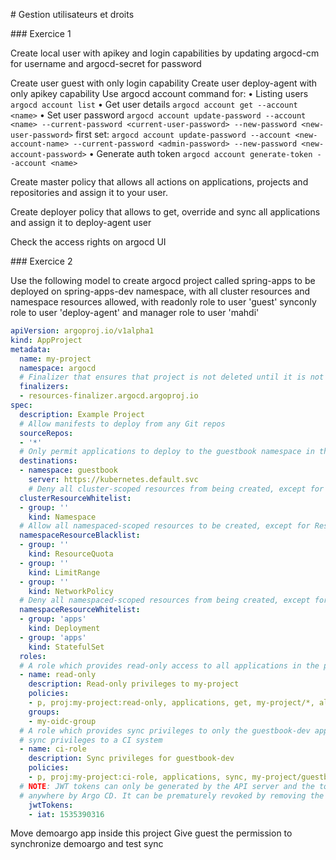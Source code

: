 # Gestion utilisateurs et droits

### Exercice 1

Create local user with apikey and login capabilities by updating argocd-cm for username and argocd-secret for password

Create user guest with only login capability
Create user deploy-agent with only apikey capability
Use argocd account command for:
• Listing users 
    `argocd account list`
• Get user details
    `argocd account get --account <name>`
• Set user password
    `argocd account update-password --account <name> --current-password <current-user-password> --new-password <new-user-password>`
    first set:
    `argocd account update-password --account <new-account-name> --current-password <admin-password> --new-password <new-account-password>`
• Generate auth token
    `argocd account generate-token --account <name>`

Create master policy that allows all actions on applications, projects and repositories and assign it to your user.

Create deployer policy that allows to get, override and sync all applications and assign it to deploy-agent user

Check the access rights on argocd UI

### Exercice 2

Use the following model to create argocd project called spring-apps to be deployed on
spring-apps-dev namespace, with all cluster resources and namespace resources allowed,
with readonly role to user 'guest' synconly role to user 'deploy-agent' and manager role to
user 'mahdi'

```yaml
apiVersion: argoproj.io/v1alpha1
kind: AppProject
metadata:
  name: my-project
  namespace: argocd
  # Finalizer that ensures that project is not deleted until it is not referenced by any application
  finalizers:
  - resources-finalizer.argocd.argoproj.io
spec:
  description: Example Project
  # Allow manifests to deploy from any Git repos
  sourceRepos:
  - '*'
  # Only permit applications to deploy to the guestbook namespace in the same cluster
  destinations:
  - namespace: guestbook
    server: https://kubernetes.default.svc
    # Deny all cluster-scoped resources from being created, except for Namespace
  clusterResourceWhitelist:
  - group: ''
    kind: Namespace
  # Allow all namespaced-scoped resources to be created, except for ResourceQuota, LimitRange, NetworkPolicy
  namespaceResourceBlacklist:
  - group: ''
    kind: ResourceQuota
  - group: ''
    kind: LimitRange
  - group: ''
    kind: NetworkPolicy
  # Deny all namespaced-scoped resources from being created, except for Deployment and StatefulSet
  namespaceResourceWhitelist:
  - group: 'apps'
    kind: Deployment
  - group: 'apps'
    kind: StatefulSet
  roles:
  # A role which provides read-only access to all applications in the project
  - name: read-only
    description: Read-only privileges to my-project
    policies:
    - p, proj:my-project:read-only, applications, get, my-project/*, allow
    groups:
    - my-oidc-group
  # A role which provides sync privileges to only the guestbook-dev application, e.g. to provide
  # sync privileges to a CI system
  - name: ci-role
    description: Sync privileges for guestbook-dev
    policies:
    - p, proj:my-project:ci-role, applications, sync, my-project/guestbook-dev, allow
  # NOTE: JWT tokens can only be generated by the API server and the token is not persisted
  # anywhere by Argo CD. It can be prematurely revoked by removing the entry from this list.
    jwtTokens:
    - iat: 1535390316
```

Move demoargo app inside this project
Give guest the permission to synchronize demoargo and test sync